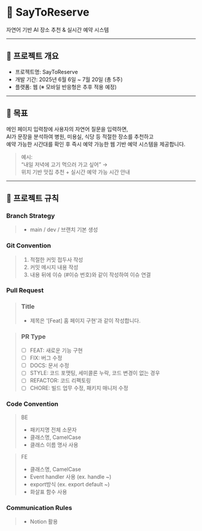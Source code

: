 # 📅 SayToReserve

자연어 기반 AI 장소 추천 & 실시간 예약 시스템

---

## 🧾 프로젝트 개요

- 프로젝트명: SayToReserve  
- 개발 기간: 2025년 6월 6일 ~ 7월 20일 (총 5주)  
- 플랫폼: 웹 (※ 모바일 반응형은 추후 적용 예정)

---

## 🎯 목표

메인 페이지 입력창에 사용자의 자연어 질문을 입력하면,  
AI가 문장을 분석하여 병원, 미용실, 식당 등 적절한 장소를 추천하고  
예약 가능한 시간대를 확인 후 즉시 예약 가능한 웹 기반 예약 시스템을 제공합니다.

> 예시:  
> “내일 저녁에 고기 먹으러 가고 싶어” →  
> 위치 기반 맛집 추천 + 실시간 예약 가능 시간 안내


---



## 📑 프로젝트 규칙

### Branch Strategy
> - main / dev / 브랜치 기본 생성 


### Git Convention
> 1. 적절한 커밋 접두사 작성
> 2. 커밋 메시지 내용 작성
> 3. 내용 뒤에 이슈 (#이슈 번호)와 같이 작성하여 이슈 연결

### Pull Request
> ### Title
> * 제목은 '[Feat] 홈 페이지 구현'과 같이 작성합니다.

> ### PR Type
  > - [ ] FEAT: 새로운 기능 구현
  > - [ ] FIX: 버그 수정
  > - [ ] DOCS: 문서 수정
  > - [ ] STYLE: 코드 포맷팅, 세미콜론 누락, 코드 변경이 없는 경우
  > - [ ] REFACTOR: 코드 리펙토링
  > - [ ] CHORE: 빌드 업무 수정, 패키지 매니저 수정

### Code Convention
>BE
> - 패키지명 전체 소문자
> - 클래스명, CamelCase
> - 클래스 이름 명사 사용


> FE
> - 클래스명, CamelCase
> - Event handler 사용 (ex. handle ~)
> - export방식 (ex. export default ~)
> - 화살표 함수 사용


### Communication Rules
> - Notion 활용
